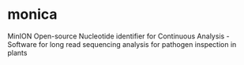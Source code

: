 # monica
MinION Open-source Nucleotide identifier for Continuous Analysis -  Software for long read sequencing analysis for pathogen inspection in plants
